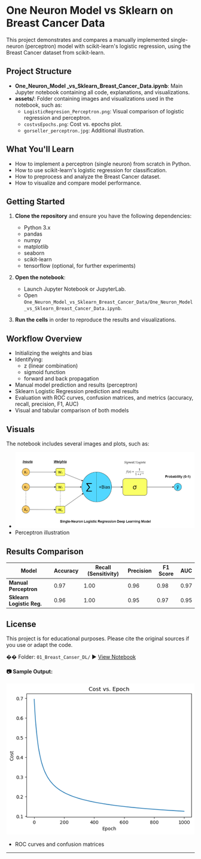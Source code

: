 # One Neuron Model vs Sklearn on Breast Cancer Data

This project demonstrates and compares a manually implemented single-neuron (perceptron) model with scikit-learn's logistic regression, using the Breast Cancer dataset from scikit-learn.

## Project Structure
- **One_Neuron_Model _vs_Sklearn_Breast_Cancer_Data.ipynb**: Main Jupyter notebook containing all code, explanations, and visualizations.
- **assets/**: Folder containing images and visualizations used in the notebook, such as:
  - `LogisticRegresion_Perceptron.png`: Visual comparison of logistic regression and perceptron.
  - `costvsEpochs.png`: Cost vs. epochs plot.
  - `gorseller_perceptron.jpg`: Additional illustration.

## What You'll Learn
- How to implement a perceptron (single neuron) from scratch in Python.
- How to use scikit-learn's logistic regression for classification.
- How to preprocess and analyze the Breast Cancer dataset.
- How to visualize and compare model performance.

## Getting Started
1. **Clone the repository** and ensure you have the following dependencies:
   - Python 3.x
   - pandas
   - numpy
   - matplotlib
   - seaborn
   - scikit-learn
   - tensorflow (optional, for further experiments)

2. **Open the notebook**:
   - Launch Jupyter Notebook or JupyterLab.
   - Open `One_Neuron_Model_vs_Sklearn_Breast_Cancer_Data/One_Neuron_Model _vs_Sklearn_Breast_Cancer_Data.ipynb`.

3. **Run the cells** in order to reproduce the results and visualizations.

## Workflow Overview
- Initializing the weights and bias
- Identifying:
    - z (linear combination)
    - sigmoid function
    - forward and back propagation
- Manual model prediction and results (perceptron)
- Sklearn Logistic Regression prediction and results
- Evaluation with ROC curves, confusion matrices, and metrics (accuracy, recall, precision, F1, AUC)
- Visual and tabular comparison of both models

## Visuals
The notebook includes several images and plots, such as:
- ![Logistic Regression vs Perceptron](One_Neuron_Model_vs_Sklearn_Breast_Cancer_Data/assets/LogisticRegresion_Perceptron.png)
- Perceptron illustration


## Results Comparison

| Model                    | Accuracy | Recall (Sensitivity) | Precision | F1 Score | AUC  |
|--------------------------|----------|---------------------|-----------|----------|------|
| **Manual Perceptron**        | 0.97     | 1.00                | 0.96      | 0.98     | 0.97 |
| **Sklearn Logistic Reg.**    | 0.96     | 1.00                | 0.95      | 0.97     | 0.95 |

## License
This project is for educational purposes. Please cite the original sources if you use or adapt the code.

�� Folder: `01_Breast_Canser_DL/` 
▶️ [View Notebook](One_Neuron_Model_vs_Sklearn_Breast_Cancer_Data/One_Neuron_Model_vs_Sklearn_Breast_Cancer_Data.ipynb)

#### 📷 Sample Output:

![Cost vs Epochs](One_Neuron_Model_vs_Sklearn_Breast_Cancer_Data/assets/costvsEpochs.png)
- ROC curves and confusion matrices
---
